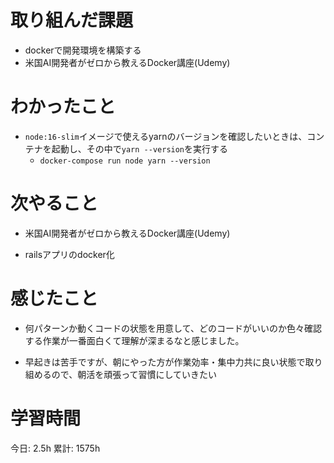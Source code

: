 # 取り組んだ課題 
+ dockerで開発環境を構築する
+ 米国AI開発者がゼロから教えるDocker講座(Udemy)
# わかったこと   
+ `node:16-slim`イメージで使えるyarnのバージョンを確認したいときは、コンテナを起動し、その中で`yarn --version`を実行する
    + `docker-compose run node yarn --version`
# 次やること
- 米国AI開発者がゼロから教えるDocker講座(Udemy)
+ railsアプリのdocker化
# 感じたこと
- 何パターンか動くコードの状態を用意して、どのコードがいいのか色々確認する作業が一番面白くて理解が深まるなと感じました。
+ 早起きは苦手ですが、朝にやった方が作業効率・集中力共に良い状態で取り組めるので、朝活を頑張って習慣にしていきたい
# 学習時間  
今日: 2.5h 
累計: 1575h 

